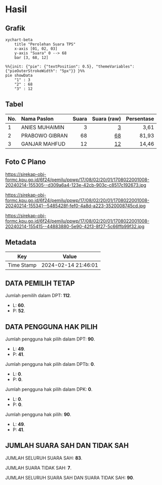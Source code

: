 # Hasil

## Grafik

```mermaid
xychart-beta
    title "Perolehan Suara TPS"
    x-axis [01, 02, 03]
    y-axis "Suara" 0 --> 68
    bar [3, 68, 12]
```

```mermaid
%%{init: {"pie": {"textPosition": 0.5}, "themeVariables": {"pieOuterStrokeWidth": "5px"}} }%%
pie showData
    "1" : 3
    "2" : 68
    "3" : 12
```

## Tabel

| No. | Nama Paslon    | Suara | Suara (raw) | Persentase |
|:--- |:-------------- | -----:| -----------:| ----------:|
| 1   | ANIES MUHAIMIN | 3     | [3][p-1]    | 3,61       |
| 2   | PRABOWO GIBRAN | 68    | [68][p-2]   | 81,93      |
| 3   | GANJAR MAHFUD  | 12    | [12][p-3]   | 14,46      |


[p-1]: https://github.com/gigit-pemilu/pemilu-2024-17-bengkulu/blob/main/pilpres/hitung-suara/sub/17-bengkulu/sub/08-kepahiang/sub/02-ujan-mas/sub/2001-daspeta/sub/008-tps/sub/paslon-1.txt
[p-2]: https://github.com/gigit-pemilu/pemilu-2024-17-bengkulu/blob/main/pilpres/hitung-suara/sub/17-bengkulu/sub/08-kepahiang/sub/02-ujan-mas/sub/2001-daspeta/sub/008-tps/sub/paslon-2.txt
[p-3]: https://github.com/gigit-pemilu/pemilu-2024-17-bengkulu/blob/main/pilpres/hitung-suara/sub/17-bengkulu/sub/08-kepahiang/sub/02-ujan-mas/sub/2001-daspeta/sub/008-tps/sub/paslon-3.txt

## Foto C Plano

https://sirekap-obj-formc.kpu.go.id/6f24/pemilu/ppwp/17/08/02/20/01/1708022001008-20240214-155305--d309a6a4-123e-42cb-903c-c8517c192673.jpg

https://sirekap-obj-formc.kpu.go.id/6f24/pemilu/ppwp/17/08/02/20/01/1708022001008-20240214-155341--5485428f-fef0-4a8d-a223-3520008745cd.jpg

https://sirekap-obj-formc.kpu.go.id/6f24/pemilu/ppwp/17/08/02/20/01/1708022001008-20240214-155415--44883880-5e90-42f3-8f27-5c66ffb99f32.jpg


## Metadata

| Key        | Value               |
| ---------- | ------------------- |
| Time Stamp | 2024-02-14 21:46:01 |


## DATA PEMILIH TETAP

Jumlah pemilih dalam DPT: **112**.
 * L: **60**.
 * P: **52**.

## DATA PENGGUNA HAK PILIH

Jumlah pengguna hak pilih dalam DPT: **90**.
 * L: **49**.
 * P: **41**.

Jumlah pengguna hak pilih dalam DPTb: **0**.
 * L: **0**.
 * P: **0**.

Jumlah pengguna hak pilih dalam DPK: **0**.
 * L: **0**.
 * P: **0**.

Jumlah pengguna hak pilih: **90**.
 * L: **49**.
 * P: **41**.

## JUMLAH SUARA SAH DAN TIDAK SAH

JUMLAH SELURUH SUARA SAH: **83**.

JUMLAH SUARA TIDAK SAH: **7**.

JUMLAH SELURUH SUARA SAH DAN SUARA TIDAK SAH: **90**.


